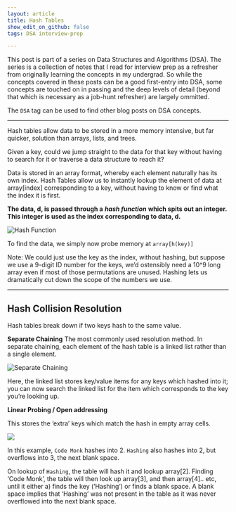 ```yaml
---
layout: article
title: Hash Tables
show_edit_on_github: false
tags: DSA interview-prep

---
```


This post is part of a series on Data Structures and Algorithms (DSA). The series is a collection of notes that I read for interview prep as a refresher from originally learning the concepts in my undergrad. So while the concepts covered in these posts can be a good first-entry into DSA, some concepts are touched on in passing and the deep levels of detail (beyond that which is necessary as a job-hunt refresher) are largely ommitted.

The `DSA` tag can be used to find other blog posts on DSA concepts.

---

Hash tables allow data to be stored in a more memory intensive, but far quicker, solution than arrays, lists, and trees.

Given a key, could we jump straight to the data for that key without having to search for it or traverse a data structure to reach it?

Data is stored in an array format, whereby each element naturally has its own index. Hash Tables allow us to instantly lookup the element of data at array[index] corresponding to a key, without having to know or find what the index it is first.

**The data, d, is passed through a** ***hash function*** **which spits out an integer. This integer is used as the index corresponding to data, d.**


![Hash Function](https://www.tutorialspoint.com/data_structures_algorithms/images/hash_function.jpg)


To find the data, we simply now probe memory at `array[h(key)]`

Note: We could just use the key as the index, without hashing, but suppose we use a 9-digit ID number for the keys, we’d ostensibly need a 10^9 long array even if most of those permutations are unused. Hashing lets us dramatically cut down the scope of the numbers we use.


----------


## Hash Collision Resolution

Hash tables break down if two keys hash to the same value.

**Separate Chaining**
The most commonly used resolution method. In separate chaining, each element of the hash table is a linked list rather than a single element.


![Separate Chaining](https://he-s3.s3.amazonaws.com/media/uploads/0e2c706.png)


Here, the linked list stores key/value items for any keys which hashed into it; you can now search the linked list for the item which corresponds to the key you’re looking up.

**Linear Probing / Open addressing**

This stores the ‘extra’ keys which match the hash in empty array cells.

![](https://he-s3.s3.amazonaws.com/media/uploads/9c56c0d.jpg)


In this example, `Code Monk` hashes into 2. `Hashing` also hashes into 2, but overflows into 3, the next blank space.

On lookup of `Hashing`, the table will hash it and lookup array[2]. Finding ‘Code Monk’, the table will then look up array[3], and then array[4].. etc, until it either a) finds the key (‘Hashing’) or finds a blank space. A blank space implies that ‘Hashing’ was not present in the table as it was never overflowed into the next blank space.


